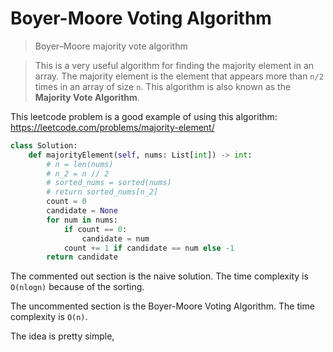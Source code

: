 # Boyer-Moore Voting Algorithm

> Boyer–Moore majority vote algorithm

> This is a very useful algorithm for finding the majority element in an array. The majority element is the element that appears more than `n/2` times in an array of size `n`. This algorithm is also known as the **Majority Vote Algorithm**.


This leetcode problem is a good example of using this algorithm: https://leetcode.com/problems/majority-element/

```python
class Solution:
    def majorityElement(self, nums: List[int]) -> int:
        # n = len(nums)
        # n_2 = n // 2
        # sorted_nums = sorted(nums)
        # return sorted_nums[n_2]
        count = 0
        candidate = None
        for num in nums:
            if count == 0:
                candidate = num
            count += 1 if candidate == num else -1
        return candidate
```

The commented out section is the naive solution. The time complexity is `O(nlogn)` because of the sorting. 

The uncommented section is the Boyer-Moore Voting Algorithm. The time complexity is `O(n)`.

The idea is pretty simple, 